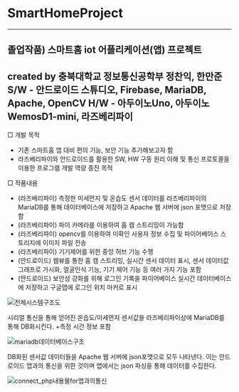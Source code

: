 # SmartHomeProject
------------------------------------------------------------
졸업작품) 스마트홈 iot 어플리케이션(앱) 프로젝트
------------------------------------------------------------
created by 충북대학교 정보통신공학부 정찬익, 한만준
S/W - 안드로이드 스튜디오, Firebase, MariaDB, Apache, OpenCV
H/W - 아두이노Uno, 아두이노WemosD1-mini, 라즈베리파이
------------------------------------------------------------
□ 개발 목적
- 기존 스마트홈 앱 대비 편의 기능, 보안 기능 추가해보고자 함
- 라즈베리파이와 안드로이드를 활용한 SW, HW 구동 원리 이해 및 통신 프로토콜을 이용한 프로그램 개발 역량 증진 목적

□ 작품내용
- (라즈베리파이) 측정한 미세먼지 및 온습도 센서 데이터를 라즈베리파이의 MariaDB를 통해 데이터베이스에 저장하고 Apache 웹 서버에 json 포맷으로 저장함
- (라즈베리파이) 파이 카메라를 이용하여  홈 캠 스트리밍이 가능함
- (라즈베리파이) opencv를 이용하여 미확인 사용자 정보 수집 및 파이어베이스 스토리지에 이미지 파일 전송
- (라즈베리파이) 기기제어를 위한 중앙 허브 기능 수행
- (안드로이드) 웹뷰를 통한 홈 캠 스트리밍, 실시간 센서 데이터 표시, 센서 데이터값 그래프로 가시화, 얼굴인식 기능, 기기 제어 기능 등 여러 가지 기능 포함
- (안드로이드) 보안성 강화를 위해 로그인 기록을 파이어베이스 실시간 데이터베이스에 저장하고 구글맵에 로그인 위치 마커로 표시


![전체시스템구조도](https://github.com/chanik-s/SmartHomeProject/assets/78005321/8203ad18-62cf-4cb0-9957-f1e8af06de96)




시리얼 통신을 통해 얻어진 온습도/미세먼지 센서값을 라즈베리파이상에 MariaDB를 통해 DB화시킨다. +측정 시간 정보 포함

![mariadb데이터베이스구조](https://github.com/chanik-s/SmartHomeProject/assets/78005321/1c1e1568-d8c7-48fd-b17e-933d2b7fbb1a)


DB화된 센서값 데이터들을 Apache 웹 서버에 json포맷으로 모두 나타낸다. 
이는 안드로이드 앱과의 통신을 위한 것이며 앱에서는 json 파싱을 통해 데이터를 수집한다.

![connect_php내용물for앱과의통신](https://github.com/chanik-s/SmartHomeProject/assets/78005321/805ce96b-cb98-42eb-bef8-da55e8e1e3a3)



